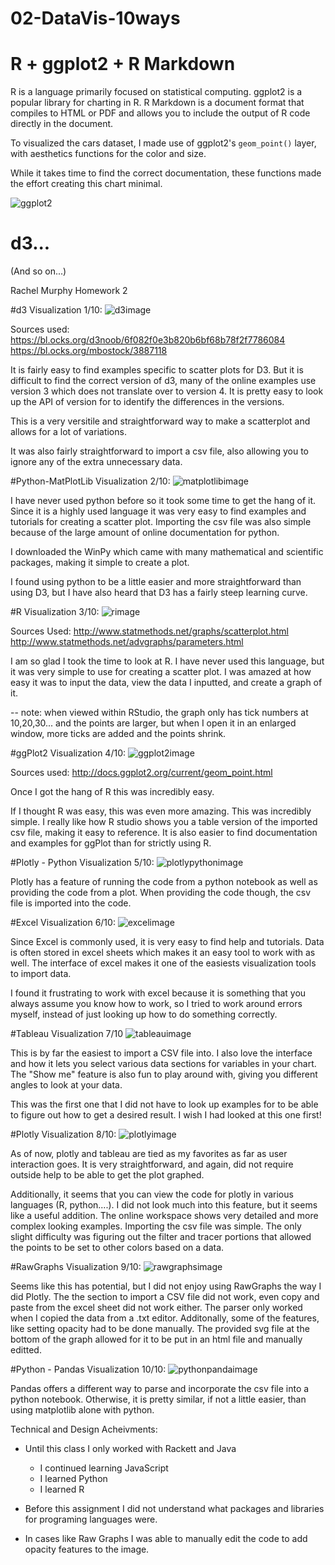 # 02-DataVis-10ways

# R + ggplot2 + R Markdown

R is a language primarily focused on statistical computing.
ggplot2 is a popular library for charting in R.
R Markdown is a document format that compiles to HTML or PDF and allows you to include the output of R code directly in the document.

To visualized the cars dataset, I made use of ggplot2's `geom_point()` layer, with aesthetics functions for the color and size.

While it takes time to find the correct documentation, these functions made the effort creating this chart minimal.

![ggplot2](img/ggplot2.png)

# d3...

(And so on...)

Rachel Murphy
Homework 2

#d3
Visualization 1/10: 
![d3image](img/d3image.jpg)

Sources used:
https://bl.ocks.org/d3noob/6f082f0e3b820b6bf68b78f2f7786084
https://bl.ocks.org/mbostock/3887118

It is fairly easy to find examples specific to scatter plots for D3. But it is difficult to find the correct version of d3, many of the online examples use version 3 which does not translate over to version 4. It is pretty easy to look up the API of version for to identify the differences in the versions.

This is a very versitile and straightforward way to make a scatterplot and allows for a lot of variations. 

It was also fairly straightforward to import a csv file, also allowing you to ignore any of the extra unnecessary data.

#Python-MatPlotLib
Visualization 2/10:
![matplotlibimage](img/matplotlibimage.jpg)

I have never used python before so it took some time to get the hang of it. Since it is a highly used language it was very easy to find examples and tutorials for creating a scatter plot. Importing the csv file was also simple because of the large amount of online documentation for python.

I downloaded the WinPy which came with many mathematical and scientific packages, making it simple to create a plot.

I found using python to be  a little easier and more straightforward than using D3, but I have also heard that D3 has a fairly steep learning curve.

#R
Visualization 3/10:
![rimage](img/rimage.jpg)

Sources Used:
http://www.statmethods.net/graphs/scatterplot.html
http://www.statmethods.net/advgraphs/parameters.html

I am so glad I took the time to look at R. I have never used this language, but it was very simple to use for creating a scatter plot. I was amazed at how easy it was to input the data, view the data I inputted, and create a graph of it.

-- note: when viewed within RStudio, the graph only has tick numbers at 10,20,30... and the points are larger, but when I open it in an enlarged window, more ticks are added and the points shrink.

#ggPlot2
Visualization 4/10:
![ggplot2image](img/ggplot2image.jpg)

Sources used:
http://docs.ggplot2.org/current/geom_point.html

Once I got the hang of R this was incredibly easy.

If I thought R was easy, this was even more amazing. This was incredibly simple. I really like how R studio shows you a table version of the imported csv file, making it easy to reference. It is also easier to find documentation and examples for ggPlot than for strictly using R.

#Plotly - Python
Visualization 5/10:
![plotlypythonimage](img/plotlypythonimage.png) 

Plotly has a feature of running the code from a python notebook as well as providing the code from a plot. When providing the code though, the csv file is imported into the code.


#Excel
Visualization 6/10:
![excelimage](img/excelimage.jpg)

Since Excel is commonly used, it is very easy to find help and tutorials. Data is often stored in excel sheets which makes it an easy tool to work with as well. The interface of excel makes it one of the easiests visualization tools to import data.

I found it frustrating to work with excel because it is something that you always assume you know how to work, so I tried to work around errors myself, instead of just looking up how to do something correctly.


#Tableau
Visualization 7/10
![tableauimage](img/tableauimage.jpg)

This is by far the easiest to import a CSV file into. I also love the interface and how it lets you select various data sections for variables in your chart. The "Show me" feature is also fun to play around with, giving you different angles to look at your data.

This was the first one that I did not have to look up examples for to be able to figure out how to get a desired result. I wish I had looked at this one first!

#Plotly
Visualization 8/10:
![plotlyimage](img/plotlyimage.png)

As of now, plotly and tableau are tied as my favorites as far as user interaction goes. It is very straightforward, and again, did not require outside help to be able to get the plot graphed.

Additionally, it seems that you can view the code for plotly in various languages (R, python....). I did not look much into this feature, but it seems like a useful addition. The online workspace shows very detailed and more complex looking examples. Importing the csv file was simple. The only slight difficulty was figuring out the filter and tracer portions that allowed the points to be set to other colors based on a data.

#RawGraphs
Visualization 9/10:
![rawgraphsimage](img/rawgraphsimage.jpg)

Seems like this has potential, but I did not enjoy using RawGraphs the way I did Plotly. The the section to import a CSV file did not work, even copy and paste from the excel sheet did not work either. The parser only worked when I copied the data from a .txt editor.
Additonally, some of the features, like setting opacity had to be done manually. The provided svg file at the bottom of the graph allowed for it to be put in an html file and manually editted.

#Python - Pandas
Visualization 10/10:
![pythonpandaimage](img/pythonpandaimage.jpg)

Pandas offers a different way to parse and incorporate the csv file into a python notebook. Otherwise, it is pretty similar, if not a little easier, than using matplotlib alone with python.


Technical and Design Acheivments:
- Until this class I only worked with Rackett and Java
	- I continued learning JavaScript
	- I learned Python
	- I learned R
- Before this assignment I did not understand what packages and libraries for programing languages were.

- In cases like Raw Graphs I was able to manually edit the code to add opacity features to the image.